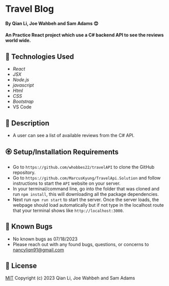#  Travel Blog

#### By Qian Li, Joe Wahbeh and Sam Adams 😊

#### An Practice React project which use a C# backend API to see the reviews world wide. 

## 🌼 Technologies Used

* _React_
* _JSX_
* _Node.js_
* _javascript_
* _Html_
* _CSS_
* _Bootstrap_
* VS Code

## 🌺 Description

* A user can see a list of available reviews from the C# API.

## 🏵️ Setup/Installation Requirements

* Go to `https://github.com/whobbes22/travelAPI` to clone the GitHub repository.
* Go to `https://github.com/MarcusKyung/TravelApi.Solution` and follow instructions to start the `API` website on your server.
* In your terminal/command line, go into the folder that was cloned and run `npm install`, this will downloading all the package dependencies.
* Next run `npm run start` to start the server. Once the server loads, the webpage should load automatically but if not type in the localhost route that your terminal shows like `http://localhost:3000`.

## 🌷 Known Bugs

* No known bugs as 07/18/2023
* Please reach out with any found bugs, questions, or concerns to nancyliqn91@gmail.com

## 🌹 License
[MIT](license.txt)
Copyright (c) 2023 Qian Li, Joe Wahbeh and Sam Adams
